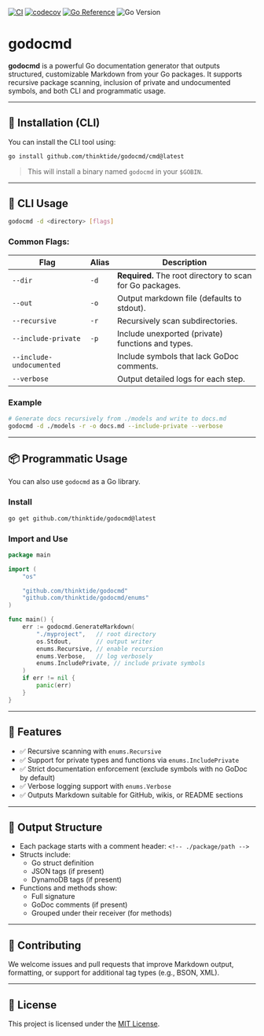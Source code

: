 [![CI](https://github.com/thinktide/godocmd/actions/workflows/test.yml/badge.svg)](https://github.com/thinktide/godocmd/actions/workflows/test.yml)
[![codecov](https://codecov.io/gh/thinktide/godocmd/branch/main/graph/badge.svg)](https://codecov.io/gh/thinktide/godocmd)
[![Go Reference](https://pkg.go.dev/badge/github.com/thinktide/godocmd.svg)](https://pkg.go.dev/github.com/thinktide/godocmd)
![Go Version](https://img.shields.io/badge/go-1.21+-blue)
# godocmd

**godocmd** is a powerful Go documentation generator that outputs structured, customizable Markdown from your Go packages. It supports recursive package scanning, inclusion of private and undocumented symbols, and both CLI and programmatic usage.

---

## 🔧 Installation (CLI)

You can install the CLI tool using:

```bash
go install github.com/thinktide/godocmd/cmd@latest
```

> This will install a binary named `godocmd` in your `$GOBIN`.

---

## 🚀 CLI Usage

```bash
godocmd -d <directory> [flags]
```

### Common Flags:

| Flag                  | Alias | Description                                                         |
|-----------------------|-------|---------------------------------------------------------------------|
| `--dir`               | `-d`  | **Required.** The root directory to scan for Go packages.          |
| `--out`               | `-o`  | Output markdown file (defaults to stdout).                         |
| `--recursive`         | `-r`  | Recursively scan subdirectories.                                   |
| `--include-private`   | `-p`  | Include unexported (private) functions and types.                  |
| `--include-undocumented`       |       | Include symbols that lack GoDoc comments.                         |
| `--verbose`           |       | Output detailed logs for each step.                                |

### Example

```bash
# Generate docs recursively from ./models and write to docs.md
godocmd -d ./models -r -o docs.md --include-private --verbose
```

---

## 📦 Programmatic Usage

You can also use `godocmd` as a Go library.

### Install

```bash
go get github.com/thinktide/godocmd@latest
```

### Import and Use

```go
package main

import (
	"os"

	"github.com/thinktide/godocmd"
	"github.com/thinktide/godocmd/enums"
)

func main() {
	err := godocmd.GenerateMarkdown(
		"./myproject",   // root directory
		os.Stdout,       // output writer
		enums.Recursive, // enable recursion
		enums.Verbose,   // log verbosely
		enums.IncludePrivate, // include private symbols
	)
	if err != nil {
		panic(err)
	}
}
```

---

## 🧠 Features

- ✅ Recursive scanning with `enums.Recursive`
- ✅ Support for private types and functions via `enums.IncludePrivate`
- ✅ Strict documentation enforcement (exclude symbols with no GoDoc by default)
- ✅ Verbose logging support with `enums.Verbose`
- ✅ Outputs Markdown suitable for GitHub, wikis, or README sections

---

## 📁 Output Structure

- Each package starts with a comment header: `<!-- ./package/path -->`
- Structs include:
    - Go struct definition
    - JSON tags (if present)
    - DynamoDB tags (if present)
- Functions and methods show:
    - Full signature
    - GoDoc comments (if present)
    - Grouped under their receiver (for methods)

---

## 🧪 Contributing

We welcome issues and pull requests that improve Markdown output, formatting, or support for additional tag types (e.g., BSON, XML).

---

## 📄 License

This project is licensed under the [MIT License](./LICENSE).
